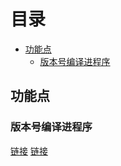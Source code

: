 # 目录
* [功能点](#功能点)
  * [版本号编译进程序](#版本号编译进程序)

## 功能点
### 版本号编译进程序
[链接](http://blog.csdn.net/xiaobaitu389/article/details/75215628)
[链接](https://zhidao.baidu.com/question/2074957021376380908.html)
